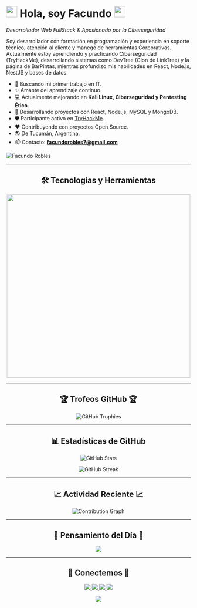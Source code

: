 <!--Header Name-->
# <img src="https://emojis.slackmojis.com/emojis/images/1531849430/4246/blob-sunglasses.gif?1531849430" width="30"/> Hola, soy Facundo <img src="https://emojis.slackmojis.com/emojis/images/1531849430/4246/blob-sunglasses.gif?1531849430" width="30"/>
*Desarrollador Web FullStack & Apasionado por la Ciberseguridad*

<!--Start Intro-->
<p align="left">
Soy desarrollador con formación en programación y experiencia en soporte técnico, atención al cliente y manego de herramientas Corporativas. Actualmente estoy aprendiendo y practicando Ciberseguridad (TryHackMe), desarrollando sistemas como DevTree (Clon de LinkTree) y la página de BarPintas, mientras profundizo mis habilidades en React, Node.js, NestJS y bases de datos.
</p>

- 🎯 Buscando mi primer trabajo en IT.
- ✨ Amante del aprendizaje continuo.
- 💻 Actualmente mejorando en **Kali Linux, Ciberseguridad y Pentesting Ético**.
- 🚀 Desarrollando proyectos con React, Node.js, MySQL y MongoDB.
- 🛡 Participante activo en [TryHackMe](https://tryhackme.com).
- ❤️ Contribuyendo con proyectos Open Source.
- 🌎 De Tucumán, Argentina.
- 📫 Contacto: **facundorobles7@gmail.com**

<!--End Intro-->

<!--Profile Count Badge-->
<p align="left">
  <img src="https://komarev.com/ghpvc/?username=facundorobles&label=Profile%20views&color=770677&style=for-the-badge&logo=star" alt="Facundo Robles" />
</p>

---

<!--Languages and Tools Section-->
<h2 align="center">🛠 Tecnologías y Herramientas</h2>
<p align="center">
<img width="500px" src="https://skillicons.dev/icons?i=js,ts,html,css,react,nodejs,express,nestjs,mysql,mongo,py,kali,linux,git,vscode,postman&perline=9" />
</p>

---

<!--Trophies Section-->
<h2 align="center">🏆 Trofeos GitHub 🏆</h2>
<p align="center">
  <img src="https://github-profile-trophy.vercel.app/?username=facundorobles&theme=onedark&margin-w=15&margin-h=15" alt="GitHub Trophies" />
</p>

---

<!--Github Stats Table-->
<h2 align="center">📊 Estadísticas de GitHub</h2>
<p align="center">
  <img src="https://github-readme-stats.vercel.app/api?username=facundorobles&count_private=true&show_icons=true&theme=tokyonight" alt="GitHub Stats" />
</p>
<p align="center">
  <img src="https://streak-stats.demolab.com?user=facundorobles&theme=tokyonight" alt="GitHub Streak" />
</p>

---

<!--Contribution Graph-->
<h2 align="center">📈 Actividad Reciente 📈</h2>
<p align="center">
  <img src="https://github-readme-activity-graph.vercel.app/graph?username=facundorobles&theme=github-compact" alt="Contribution Graph" />
</p>

---

<!--Dynamic Quote Card-->
<h2 align="center">🌟 Pensamiento del Día 🌟</h2>
<p align="center">
  <img src="https://readme-daily-quotes.vercel.app/api?quote=Aprender%20no%20es%20llenar%20un%20recipiente%2C%20sino%20encender%20un%20fuego%20que%20ilumina%20el%20camino.&author=Facundo%20Robles&theme=dark&bg_color=011627&author_color=79d3c3" />
</p>

---

<!--Contact Section-->
<h2 align="center">🤝 Conectemos 🤝</h2>
<p align="center">
 <a href="https://www.linkedin.com/in/frobles-dev/" target="_blank">
   <img src="https://img.shields.io/badge/LinkedIn-0077B5?style=for-the-badge&logo=linkedin&logoColor=white" />
 </a>
 <a href="mailto:facundorobles7@gmail.com" target="_blank">
   <img src="https://img.shields.io/badge/Gmail-D14836?style=for-the-badge&logo=gmail&logoColor=white" />
 </a>
 <a href="https://tryhackme.com/p/roblesfacundo7" target="_blank">
   <img src="https://img.shields.io/badge/TryHackMe-212C42?style=for-the-badge&logo=tryhackme&logoColor=white" />
 </a>
 <a href="https://www.instagram.com/facu.rob/?next=%2F" target="_blank">
   <img src="https://img.shields.io/badge/Instagram-E4405F?style=for-the-badge&logo=instagram&logoColor=white" />
 </a>
</p>

<!--Footer-->
<p align="center">
  <img src="https://capsule-render.vercel.app/api?type=waving&color=gradient&height=65&section=footer" />
</p>
